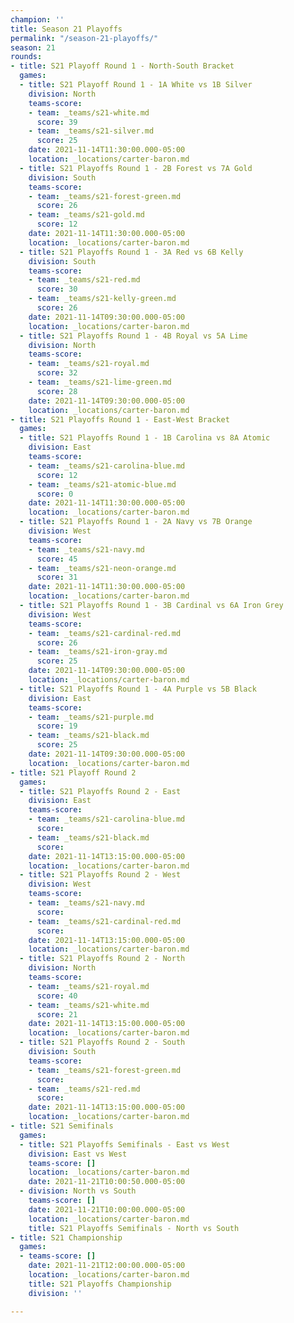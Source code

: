 ```yaml
---
champion: ''
title: Season 21 Playoffs
permalink: "/season-21-playoffs/"
season: 21
rounds:
- title: S21 Playoff Round 1 - North-South Bracket
  games:
  - title: S21 Playoff Round 1 - 1A White vs 1B Silver
    division: North
    teams-score:
    - team: _teams/s21-white.md
      score: 39
    - team: _teams/s21-silver.md
      score: 25
    date: 2021-11-14T11:30:00.000-05:00
    location: _locations/carter-baron.md
  - title: S21 Playoffs Round 1 - 2B Forest vs 7A Gold
    division: South
    teams-score:
    - team: _teams/s21-forest-green.md
      score: 26
    - team: _teams/s21-gold.md
      score: 12
    date: 2021-11-14T11:30:00.000-05:00
    location: _locations/carter-baron.md
  - title: S21 Playoffs Round 1 - 3A Red vs 6B Kelly
    division: South
    teams-score:
    - team: _teams/s21-red.md
      score: 30
    - team: _teams/s21-kelly-green.md
      score: 26
    date: 2021-11-14T09:30:00.000-05:00
    location: _locations/carter-baron.md
  - title: S21 Playoffs Round 1 - 4B Royal vs 5A Lime
    division: North
    teams-score:
    - team: _teams/s21-royal.md
      score: 32
    - team: _teams/s21-lime-green.md
      score: 28
    date: 2021-11-14T09:30:00.000-05:00
    location: _locations/carter-baron.md
- title: S21 Playoffs Round 1 - East-West Bracket
  games:
  - title: S21 Playoffs Round 1 - 1B Carolina vs 8A Atomic
    division: East
    teams-score:
    - team: _teams/s21-carolina-blue.md
      score: 12
    - team: _teams/s21-atomic-blue.md
      score: 0
    date: 2021-11-14T11:30:00.000-05:00
    location: _locations/carter-baron.md
  - title: S21 Playoffs Round 1 - 2A Navy vs 7B Orange
    division: West
    teams-score:
    - team: _teams/s21-navy.md
      score: 45
    - team: _teams/s21-neon-orange.md
      score: 31
    date: 2021-11-14T11:30:00.000-05:00
    location: _locations/carter-baron.md
  - title: S21 Playoffs Round 1 - 3B Cardinal vs 6A Iron Grey
    division: West
    teams-score:
    - team: _teams/s21-cardinal-red.md
      score: 26
    - team: _teams/s21-iron-gray.md
      score: 25
    date: 2021-11-14T09:30:00.000-05:00
    location: _locations/carter-baron.md
  - title: S21 Playoffs Round 1 - 4A Purple vs 5B Black
    division: East
    teams-score:
    - team: _teams/s21-purple.md
      score: 19
    - team: _teams/s21-black.md
      score: 25
    date: 2021-11-14T09:30:00.000-05:00
    location: _locations/carter-baron.md
- title: S21 Playoff Round 2
  games:
  - title: S21 Playoffs Round 2 - East
    division: East
    teams-score:
    - team: _teams/s21-carolina-blue.md
      score: 
    - team: _teams/s21-black.md
      score: 
    date: 2021-11-14T13:15:00.000-05:00
    location: _locations/carter-baron.md
  - title: S21 Playoffs Round 2 - West
    division: West
    teams-score:
    - team: _teams/s21-navy.md
      score: 
    - team: _teams/s21-cardinal-red.md
      score: 
    date: 2021-11-14T13:15:00.000-05:00
    location: _locations/carter-baron.md
  - title: S21 Playoffs Round 2 - North
    division: North
    teams-score:
    - team: _teams/s21-royal.md
      score: 40
    - team: _teams/s21-white.md
      score: 21
    date: 2021-11-14T13:15:00.000-05:00
    location: _locations/carter-baron.md
  - title: S21 Playoffs Round 2 - South
    division: South
    teams-score:
    - team: _teams/s21-forest-green.md
      score: 
    - team: _teams/s21-red.md
      score: 
    date: 2021-11-14T13:15:00.000-05:00
    location: _locations/carter-baron.md
- title: S21 Semifinals
  games:
  - title: S21 Playoffs Semifinals - East vs West
    division: East vs West
    teams-score: []
    location: _locations/carter-baron.md
    date: 2021-11-21T10:00:50.000-05:00
  - division: North vs South
    teams-score: []
    date: 2021-11-21T10:00:00.000-05:00
    location: _locations/carter-baron.md
    title: S21 Playoffs Semifinals - North vs South
- title: S21 Championship
  games:
  - teams-score: []
    date: 2021-11-21T12:00:00.000-05:00
    location: _locations/carter-baron.md
    title: S21 Playoffs Championship
    division: ''

---
```

